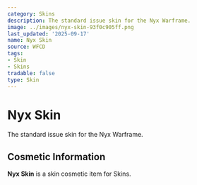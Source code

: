 ```yaml
---
category: Skins
description: The standard issue skin for the Nyx Warframe.
image: ../images/nyx-skin-93f0c905ff.png
last_updated: '2025-09-17'
name: Nyx Skin
source: WFCD
tags:
- Skin
- Skins
tradable: false
type: Skin
---
```


# Nyx Skin

The standard issue skin for the Nyx Warframe.

## Cosmetic Information

**Nyx Skin** is a skin cosmetic item for Skins.

